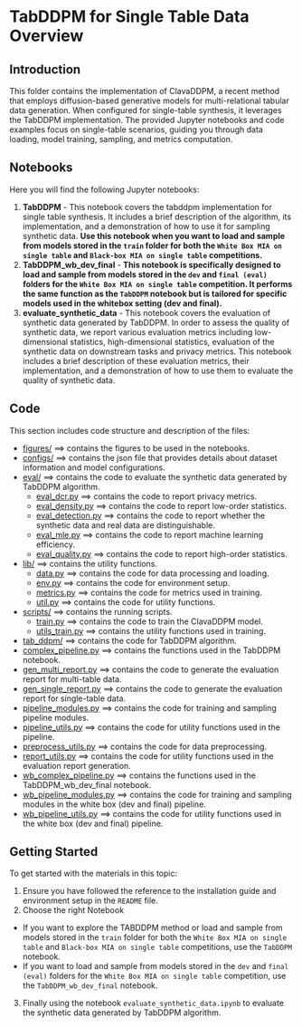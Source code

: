 # TabDDPM for Single Table Data Overview

## Introduction
This folder contains the implementation of ClavaDDPM, a recent method that employs diffusion-based generative models for multi-relational tabular data generation. When configured for single-table synthesis, it leverages the TabDDPM implementation. The provided Jupyter notebooks and code examples focus on single-table scenarios, guiding you through data loading, model training, sampling, and metrics computation.

## Notebooks
Here you will find the following Jupyter notebooks:
1. **TabDDPM** - This notebook covers the tabddpm implementation for single table synthesis. It includes a brief description of the algorithm, its implementation, and a demonstration of how to use it for sampling synthetic data. **Use this notebook when you want to load and sample from models stored in the `train` folder for both the `White Box MIA on single table` and `Black-box MIA on single table` competitions.**
1. **TabDDPM_wb_dev_final** - **This notebook is specifically designed to load and sample from models stored in the `dev` and `final (eval)` folders for the `White Box MIA on single table` competition. It performs the same function as the `TabDDPM` notebook but is tailored for specific models used in the whitebox setting (dev and final).**
2. **evaluate_synthetic_data** - This notebook covers the evaluation of synthetic data generated by TabDDPM. In order to assess the quality of synthetic data, we report various evaluation metrics including low-dimensional statistics, high-dimensional statistics, evaluation of the synthetic data on downstream tasks and privacy metrics. This notebook includes a brief description of these evaluation metrics, their implementation, and a demonstration of how to use them to evaluate the quality of synthetic data.

## Code
This section includes code structure and description of the files:
* [figures/](./assets) ==> contains the figures to be used in the notebooks.
* [configs/](./configs) ==> contains the json file that provides details about dataset information and model configurations.
* [eval/](./eval) ==> contains the code to evaluate the synthetic data generated by TabDDPM algorithm.
    * [eval_dcr.py](./scripts/eval/eval_dcr.py) ==> contains the code to report privacy metrics.
    * [eval_density.py](./scripts/eval/eval_density.py) ==> contains the code to report low-order statistics.
    * [eval_detection.py](./scripts/eval/eval_detection.py) ==> contains the code to report whether the synthetic data and real data are distinguishable.
    * [eval_mle.py](./scripts/eval/eval_mle.py) ==> contains the code to report machine learning efficiency.
    * [eval_quality.py](./scripts/eval/eval_quality.py) ==> contains the code to report high-order statistics.
* [lib/](./lib) ==> contains the utility functions.
    * [data.py](./lib/data.py) ==> contains the code for data processing and loading.
    * [env.py](./lib/env.py) ==> contains the code for environment setup.
    * [metrics.py](./lib/metrics.py) ==> contains the code for metrics used in training.
    * [util.py](./lib/util.py) ==> contains the code for utility functions.
* [scripts/](./scripts) ==> contains the running scripts.
    * [train.py](./scripts/train.py) ==> contains the code to train the ClavaDDPM model.
    * [utils_train.py](./scripts/utils_train.py) ==> contains the utility functions used in training.
* [tab_ddpm/](./tab_ddpm) ==> contains the code for TabDDPM algorithm.
* [complex_pipeline.py](./complex_pipeline.py) ==> contains the functions used in the TabDDPM notebook.
* [gen_multi_report.py](./gen_multi_report.py) ==> contains the code to generate the evaluation report for multi-table data.
* [gen_single_report.py](./gen_single_report.py) ==> contains the code to generate the evaluation report for single-table data.
* [pipeline_modules.py](./pipeline_modules.py) ==> contains the code for training and sampling pipeline modules.
* [pipeline_utils.py](./pipeline_utils.py) ==> contains the code for utility functions used in the pipeline.
* [preprocess_utils.py](./preprocess_utils.py) ==> contains the code for data preprocessing.
* [report_utils.py](./report_utils.py) ==> contains the code for utility functions used in the evaluation report generation.
* [wb_complex_pipeline.py](./wb_complex_pipeline.py) ==> contains the functions used in the TabDDPM_wb_dev_final notebook.
* [wb_pipeline_modules.py](./wb_pipeline_modules.py) ==> contains the code for training and sampling modules in the white box (dev and final) pipeline.
* [wb_pipeline_utils.py](./wb_pipeline_utils.py) ==> contains the code for utility functions used in the white box (dev and final) pipeline.


## Getting Started
To get started with the materials in this topic:
1. Ensure you have followed the reference to the installation guide and environment setup in the `README` file.
2. Choose the right Notebook
- If you want to explore the TABDDPM method or load and sample from models stored in the `train` folder for both the `White Box MIA on single table` and `Black-box MIA on single table` competitions, use the `TabDDPM` notebook.
- If you want to load and sample from models stored in the `dev` and `final (eval)` folders for the `White Box MIA on single table` competition, use the `TabDDPM_wb_dev_final` notebook.
3. Finally using the notebook `evaluate_synthetic_data.ipynb` to evaluate the synthetic data generated by TabDDPM algorithm.
